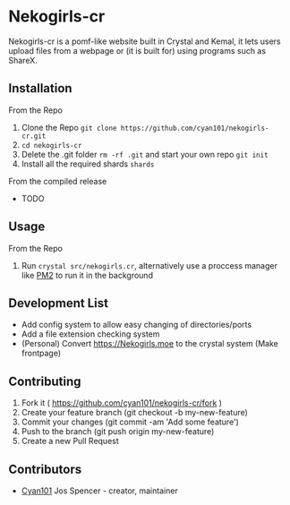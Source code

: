 # Nekogirls-cr

Nekogirls-cr is a pomf-like website built in Crystal and Kemal, it lets users upload files from a webpage or (it is built for) using programs such as ShareX.

## Installation

From the Repo
1. Clone the Repo `git clone https://github.com/cyan101/nekogirls-cr.git`
2. `cd nekogirls-cr`
3. Delete the .git folder `rm -rf .git` and start your own repo `git init`
4. Install all the required shards `shards`

From the compiled release

* TODO

## Usage

From the Repo
1. Run `crystal src/nekogirls.cr`, alternatively use a proccess manager like [PM2](http://pm2.keymetrics.io/) to run it in the background

## Development List

* Add config system to allow easy changing of directories/ports
* Add a file extension checking system
* (Personal) Convert https://Nekogirls.moe to the crystal system (Make frontpage)

## Contributing

1. Fork it ( https://github.com/cyan101/nekogirls-cr/fork )
2. Create your feature branch (git checkout -b my-new-feature)
3. Commit your changes (git commit -am 'Add some feature')
4. Push to the branch (git push origin my-new-feature)
5. Create a new Pull Request

## Contributors

- [Cyan101](https://github.com/cyan101) Jos Spencer - creator, maintainer
